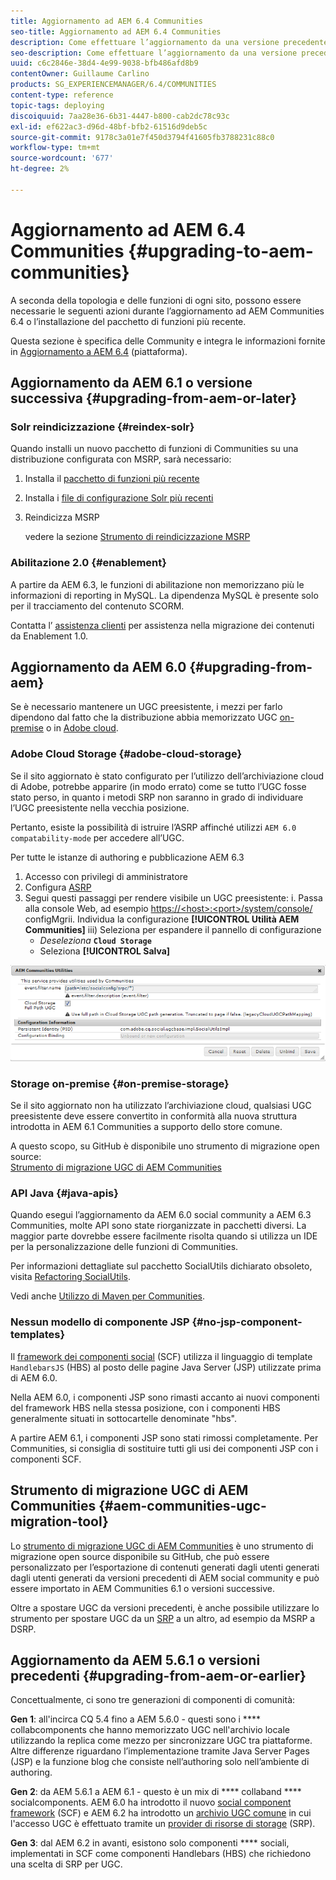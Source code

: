 ```yaml
---
title: Aggiornamento ad AEM 6.4 Communities
seo-title: Aggiornamento ad AEM 6.4 Communities
description: Come effettuare l’aggiornamento da una versione precedente a AEM community 6.4
seo-description: Come effettuare l’aggiornamento da una versione precedente a AEM community 6.4
uuid: c6c2846e-38d4-4e99-9038-bfb486afd8b9
contentOwner: Guillaume Carlino
products: SG_EXPERIENCEMANAGER/6.4/COMMUNITIES
content-type: reference
topic-tags: deploying
discoiquuid: 7aa28e36-6b31-4447-b800-cab2dc78c93c
exl-id: ef622ac3-d96d-48bf-bfb2-61516d9deb5c
source-git-commit: 9178c3a01e7f450d3794f41605fb3788231c88c0
workflow-type: tm+mt
source-wordcount: '677'
ht-degree: 2%

---
```


# Aggiornamento ad AEM 6.4 Communities {#upgrading-to-aem-communities}

A seconda della topologia e delle funzioni di ogni sito, possono essere necessarie le seguenti azioni durante l’aggiornamento ad AEM Communities 6.4 o l’installazione del pacchetto di funzioni più recente.

Questa sezione è specifica delle Community e integra le informazioni fornite in [Aggiornamento a AEM 6.4](../../help/sites-deploying/upgrade.md) (piattaforma).

## Aggiornamento da AEM 6.1 o versione successiva {#upgrading-from-aem-or-later}

### Solr reindicizzazione {#reindex-solr}

Quando installi un nuovo pacchetto di funzioni di Communities su una distribuzione configurata con MSRP, sarà necessario:

1. Installa il [pacchetto di funzioni più recente](deploy-communities.md#latestfeaturepack)
2. Installa i [file di configurazione Solr più recenti](msrp.md#upgrading)
3. Reindicizza MSRP

   vedere la sezione [Strumento di reindicizzazione MSRP](msrp.md#msrp-reindex-tool)

### Abilitazione 2.0 {#enablement}

A partire da AEM 6.3, le funzioni di abilitazione non memorizzano più le informazioni di reporting in MySQL. La dipendenza MySQL è presente solo per il tracciamento del contenuto SCORM.

Contatta l’ [assistenza clienti](https://helpx.adobe.com/it/marketing-cloud/contact-support.html) per assistenza nella migrazione dei contenuti da Enablement 1.0.

## Aggiornamento da AEM 6.0 {#upgrading-from-aem}

Se è necessario mantenere un UGC preesistente, i mezzi per farlo dipendono dal fatto che la distribuzione abbia memorizzato UGC [on-premise](#on-premise-storage) o in [Adobe cloud](#adobe-cloud-storage).

### Adobe Cloud Storage {#adobe-cloud-storage}

Se il sito aggiornato è stato configurato per l’utilizzo dell’archiviazione cloud di Adobe, potrebbe apparire (in modo errato) come se tutto l’UGC fosse stato perso, in quanto i metodi SRP non saranno in grado di individuare l’UGC preesistente nella vecchia posizione.

Pertanto, esiste la possibilità di istruire l’ASRP affinché utilizzi `AEM 6.0 compatability-mode` per accedere all’UGC.

Per tutte le istanze di authoring e pubblicazione AEM 6.3

1. Accesso con privilegi di amministratore
2. Configura [ASRP](asrp.md)
3. Segui questi passaggi per rendere visibile un UGC preesistente:
i. Passa alla console Web, ad esempio
   [https://&lt;host>:&lt;port>/system/console/](http://localhost:4502/system/console/configMgr)
configMgrii. Individua la configurazione **[!UICONTROL Utilità AEM Communities]**
iii) Seleziona per espandere il pannello di configurazione
   * *Deseleziona* **`Cloud Storage`**
   * Seleziona **[!UICONTROL Salva]**

![chlimage_1-126](assets/chlimage_1-126.png)

### Storage on-premise {#on-premise-storage}

Se il sito aggiornato non ha utilizzato l’archiviazione cloud, qualsiasi UGC preesistente deve essere convertito in conformità alla nuova struttura introdotta in AEM 6.1 Communities a supporto dello store comune.

A questo scopo, su GitHub è disponibile uno strumento di migrazione open source:\
[Strumento di migrazione UGC di AEM Communities](https://github.com/Adobe-Marketing-Cloud/communities-ugc-migration)

### API Java {#java-apis}

Quando esegui l’aggiornamento da AEM 6.0 social community a AEM 6.3 Communities, molte API sono state riorganizzate in pacchetti diversi. La maggior parte dovrebbe essere facilmente risolta quando si utilizza un IDE per la personalizzazione delle funzioni di Communities.

Per informazioni dettagliate sul pacchetto SocialUtils dichiarato obsoleto, visita [Refactoring SocialUtils](socialutils.md).

Vedi anche [Utilizzo di Maven per Communities](maven.md).

### Nessun modello di componente JSP {#no-jsp-component-templates}

Il [framework dei componenti social](scf.md) (SCF) utilizza il linguaggio di template `HandlebarsJS` (HBS) al posto delle pagine Java Server (JSP) utilizzate prima di AEM 6.0.

Nella AEM 6.0, i componenti JSP sono rimasti accanto ai nuovi componenti del framework HBS nella stessa posizione, con i componenti HBS generalmente situati in sottocartelle denominate &quot;hbs&quot;.

A partire AEM 6.1, i componenti JSP sono stati rimossi completamente. Per Communities, si consiglia di sostituire tutti gli usi dei componenti JSP con i componenti SCF.

## Strumento di migrazione UGC di AEM Communities {#aem-communities-ugc-migration-tool}

Lo [strumento di migrazione UGC di AEM Communities](https://github.com/Adobe-Marketing-Cloud/communities-ugc-migration) è uno strumento di migrazione open source disponibile su GitHub, che può essere personalizzato per l’esportazione di contenuti generati dagli utenti generati dagli utenti generati da versioni precedenti di AEM social community e può essere importato in AEM Communities 6.1 o versioni successive.

Oltre a spostare UGC da versioni precedenti, è anche possibile utilizzare lo strumento per spostare UGC da un [SRP](working-with-srp.md) a un altro, ad esempio da MSRP a DSRP.

## Aggiornamento da AEM 5.6.1 o versioni precedenti {#upgrading-from-aem-or-earlier}

Concettualmente, ci sono tre generazioni di componenti di comunità:

**Gen 1**: all&#39;incirca CQ 5.4 fino a AEM 5.6.0 - questi sono i  **** collabcomponents che hanno memorizzato UGC nell&#39;archivio locale utilizzando la replica come mezzo per sincronizzare UGC tra piattaforme. Altre differenze riguardano l’implementazione tramite Java Server Pages (JSP) e la funzione blog che consiste nell’authoring solo nell’ambiente di authoring.

**Gen 2**: da AEM 5.6.1 a AEM 6.1 - questo è un mix di  **** collaband  **** socialcomponents. AEM 6.0 ha introdotto il nuovo [social component framework](scf.md) (SCF) e AEM 6.2 ha introdotto un [archivio UGC comune](working-with-srp.md) in cui l&#39;accesso UGC è effettuato tramite un [provider di risorse di storage](srp.md) (SRP).

**Gen 3**: dal AEM 6.2 in avanti, esistono solo componenti  **** sociali, implementati in SCF come componenti Handlebars (HBS) che richiedono una scelta di SRP per UGC.
